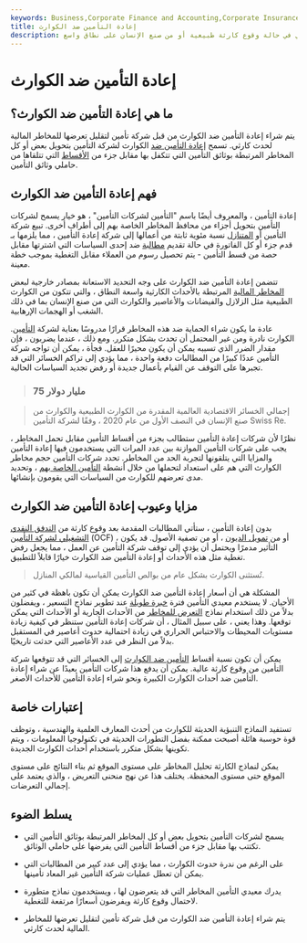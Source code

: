 ```yaml
---
keywords: Business,Corporate Finance and Accounting,Corporate Insurance
title: إعادة التأمين ضد الكوارث
description: تحمي إعادة التأمين ضد الكوارث شركات التأمين ضد الكوارث من الخراب المالي في حالة وقوع كارثة طبيعية أو من صنع الإنسان على نطاق واسع.
---
```


# إعادة التأمين ضد الكوارث
## ما هي إعادة التأمين ضد الكوارث؟

يتم شراء إعادة التأمين ضد الكوارث من قبل شركة تأمين لتقليل تعرضها للمخاطر المالية لحدث كارثي. تسمح [إعادة التأمين ضد](/reinsurance) الكوارث لشركة التأمين بتحويل بعض أو كل المخاطر المرتبطة بوثائق التأمين التي تتكفل بها مقابل جزء من [الأقساط](/premium) التي تتلقاها من حاملي وثائق التأمين.

## فهم إعادة التأمين ضد الكوارث

إعادة التأمين ، والمعروف أيضًا باسم "التأمين لشركات التأمين" ، هو خيار يسمح لشركات التأمين بتحويل أجزاء من محافظ المخاطر الخاصة بهم إلى أطراف أخرى. تبيع شركة التأمين أو [المتنازل](/cedent) نسبة مئوية ثابتة من أعمالها إلى شركة إعادة التأمين ، مما يلزمها بـ قدم جزء أو كل الفاتورة في حالة تقديم [مطالبة](/insurance_claim) ضد إحدى السياسات التي اشترتها مقابل حصة من قسط التأمين - يتم تحصيل رسوم من العملاء مقابل التغطية بموجب خطة معينة.

تتضمن إعادة التأمين ضد الكوارث على وجه التحديد الاستعانة بمصادر خارجية لبعض [المخاطر المالية](/financialrisk) المرتبطة بالأحداث الكارثية واسعة النطاق ، والتي تتكون من الكوارث الطبيعية مثل الزلازل والفيضانات والأعاصير والكوارث التي من صنع الإنسان بما في ذلك الشغب أو الهجمات الإرهابية.

عادة ما يكون شراء الحماية ضد هذه المخاطر قرارًا مدروسًا بعناية لشركة [التأمين](/insurance). الكوارث نادرة ومن غير المحتمل أن تحدث بشكل متكرر. ومع ذلك ، عندما يضربون ، فإن مقدار الضرر الذي تسببه يمكن أن يكون محيرًا للعقل. فجأة ، يمكن أن تواجه شركة التأمين عددًا كبيرًا من المطالبات دفعة واحدة ، مما يؤدي إلى تراكم الخسائر التي قد تجبرها على التوقف عن القيام بأعمال جديدة أو رفض تجديد السياسات الحالية.

> ### 75 مليار دولار

> إجمالي الخسائر الاقتصادية العالمية المقدرة من الكوارث الطبيعية والكوارث من صنع الإنسان في النصف الأول من عام 2020 ، وفقًا لشركة التأمين Swiss Re.

>

نظرًا لأن شركات إعادة التأمين ستطالب بجزء من أقساط التأمين مقابل تحمل المخاطر ، يجب على شركات التأمين الموازنة بين عدد المرات التي يستخدمون فيها إعادة التأمين والمزايا التي يتلقونها لتجربة الحد من المخاطر. تحدد شركات التأمين حجم مخاطر الكوارث التي هم على استعداد لتحملها من خلال أنشطة [التأمين الخاصة بهم](/underwriting) ، وتحديد مدى تعرضهم للكوارث من السياسات التي يقومون بإنشائها.

## مزايا وعيوب إعادة التأمين ضد الكوارث

بدون إعادة التأمين ، ستأتي المطالبات المقدمة بعد وقوع كارثة من [التدفق النقدي التشغيلي لشركة التأمين](/operatingcashflow) (OCF) ، أو من [تمويل الديون](/debtfinancing) ، أو من تصفية الأصول. قد يكون التأثير مدمرًا ويحتمل أن يؤدي إلى توقف شركة التأمين عن العمل ، مما يجعل رفض تغطية مثل هذه الأحداث أو إعادة التأمين ضد الكوارث خيارًا قابلاً للتطبيق.

> تُستثنى الكوارث بشكل عام من بوالص التأمين القياسية لمالكي المنازل.

>

المشكلة هي أن أسعار إعادة التأمين ضد الكوارث يمكن أن تكون باهظة في كثير من الأحيان. لا يستخدم معيدي التأمين فترة [خبرة طويلة](/experience-rating-insurance) عند تطوير نماذج التسعير ، ويفضلون بدلاً من ذلك استخدام نماذج [التعرض للمخاطر](/exposure-rating) من الأحداث الجارية أو الأحداث التي يمكن توقعها. وهذا يعني ، على سبيل المثال ، أن شركات إعادة التأمين ستنظر في كيفية زيادة مستويات المحيطات والاحتباس الحراري في زيادة احتمالية حدوث أعاصير في المستقبل بدلاً من النظر في عدد الأعاصير التي حدثت تاريخيًا.

يمكن أن تكون نسبة أقساط [التأمين ضد الكوارث](/catastrophe-insurance) إلى الخسائر التي قد تتوقعها شركة التأمين من وقوع كارثة عالية. يمكن أن يدفع هذا شركات التأمين بعيدًا عن شراء إعادة التأمين ضد أحداث الكوارث الكبيرة ونحو شراء إعادة التأمين للأحداث الأصغر.

## إعتبارات خاصة

تستفيد النماذج التنبؤية الحديثة للكوارث من أحدث المعارف العلمية والهندسية ، وتوظف قوة حوسبة هائلة أصبحت ممكنة بفضل التطورات الحديثة في تكنولوجيا المعلومات ، ويتم تكوينها بشكل متكرر باستخدام أحداث الكوارث الجديدة.

يمكن لنماذج الكارثة تحليل المخاطر على مستوى الموقع ثم بناء النتائج على مستوى الموقع حتى مستوى المحفظة. يختلف هذا عن نهج منحنى التعريض ، والذي يعتمد على إجمالي التعرضات.

## يسلط الضوء

- يسمح لشركات التأمين بتحويل بعض أو كل المخاطر المرتبطة بوثائق التأمين التي تكتتب بها مقابل جزء من أقساط التأمين التي يفرضها على حاملي الوثائق.

- على الرغم من ندرة حدوث الكوارث ، مما يؤدي إلى عدد كبير من المطالبات التي يمكن أن تعطل عمليات شركة التأمين غير المعاد تأمينها.

- يدرك معيدي التأمين المخاطر التي قد يتعرضون لها ، ويستخدمون نماذج متطورة لاحتمال وقوع كارثة ويفرضون أسعارًا مرتفعة للتغطية.

- يتم شراء إعادة التأمين ضد الكوارث من قبل شركة تأمين لتقليل تعرضها للمخاطر المالية لحدث كارثي.

